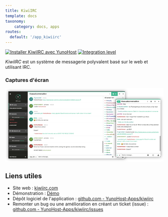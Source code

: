 ```yaml
---
title: KiwiIRC
template: docs
taxonomy:
    category: docs, apps
routes:
  default: '/app_kiwiirc'
---
```


[![Installer KiwiIRC avec YunoHost](https://install-app.yunohost.org/install-with-yunohost.svg)](https://install-app.yunohost.org/?app=kiwiirc) [![Integration level](https://dash.yunohost.org/integration/kiwiirc.svg)](https://dash.yunohost.org/appci/app/kiwiirc)

*KiwiIRC* est un système de messagerie polyvalent basé sur le web et utilisant IRC.

### Captures d'écran

![Capture d'écran de KiwiIRC](https://github.com/YunoHost-Apps/kiwiirc_ynh/blob/master/doc/screenshots/screenshot.png)

## Liens utiles

+ Site web : [kiwiirc.com](https://kiwiirc.com/)
+ Démonstration : [Démo](https://kiwiirc.com/nextclient/)
+ Dépôt logiciel de l'application : [github.com - YunoHost-Apps/kiwiirc](https://github.com/YunoHost-Apps/kiwiirc_ynh)
+ Remonter un bug ou une amélioration en créant un ticket (issue) : [github.com - YunoHost-Apps/kiwiirc/issues](https://github.com/YunoHost-Apps/kiwiirc_ynh/issues)
